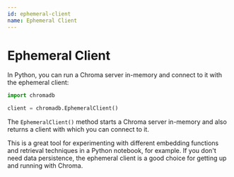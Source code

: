 ```yaml
---
id: ephemeral-client
name: Ephemeral Client
---
```


# Ephemeral Client

In Python, you can run a Chroma server in-memory and connect to it with the ephemeral client:

```python
import chromadb

client = chromadb.EphemeralClient()
```

The `EphemeralClient()` method starts a Chroma server in-memory and also returns a client with which you can connect to it.

This is a great tool for experimenting with different embedding functions and retrieval techniques in a Python notebook, for example. If you don't need data persistence, the ephemeral client is a good choice for getting up and running with Chroma.
